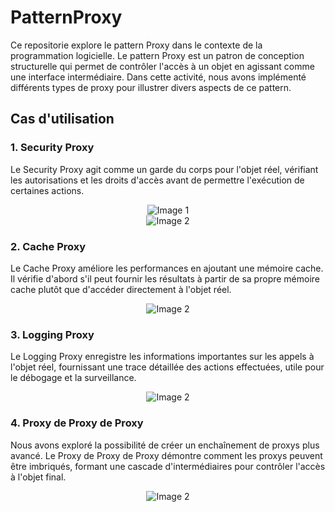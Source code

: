 ﻿# PatternProxy

Ce repositorie explore le pattern Proxy dans le contexte de la programmation logicielle. Le pattern Proxy est un patron de conception structurelle qui permet de contrôler l'accès à un objet en agissant comme une interface intermédiaire. Dans cette activité, nous avons implémenté différents types de proxy pour illustrer divers aspects de ce pattern.

## Cas d'utilisation

### 1. Security Proxy

Le Security Proxy agit comme un garde du corps pour l'objet réel, vérifiant les autorisations et les droits d'accès avant de permettre l'exécution de certaines actions.

<div align="center">
  <img src="https://github.com/2002marie03/PatternProxy/assets/95045123/05724cc4-5546-4837-b59a-9e612484ed0c" alt="Image 1">
</div>
<div align="center">
  <img src="https://github.com/2002marie03/PatternProxy/assets/95045123/abec5df0-51f2-4299-9418-de2136aba5ae" alt="Image 2">
</div>

### 2. Cache Proxy

Le Cache Proxy améliore les performances en ajoutant une mémoire cache. Il vérifie d'abord s'il peut fournir les résultats à partir de sa propre mémoire cache plutôt que d'accéder directement à l'objet réel.


<div align="center">
  <img src="https://github.com/2002marie03/PatternProxy/assets/95045123/3fd6e29b-de1f-4d82-bad6-b8abaecf7b7b" alt="Image 2">
</div>


### 3. Logging Proxy

Le Logging Proxy enregistre les informations importantes sur les appels à l'objet réel, fournissant une trace détaillée des actions effectuées, utile pour le débogage et la surveillance.


<div align="center">
  <img src="![image](https://github.com/2002marie03/PatternProxy/assets/95045123/90ffe3b9-41ed-4dcb-b35d-d96e9008749b)
" alt="Image 2">
</div>

### 4. Proxy de Proxy de Proxy

Nous avons exploré la possibilité de créer un enchaînement de proxys plus avancé. Le Proxy de Proxy de Proxy démontre comment les proxys peuvent être imbriqués, formant une cascade d'intermédiaires pour contrôler l'accès à l'objet final.
<div align="center">
  <img src="https://github.com/2002marie03/PatternProxy/assets/95045123/7ebf7210-419a-42d7-a3b6-dce187135921" alt="Image 2">
</div>


